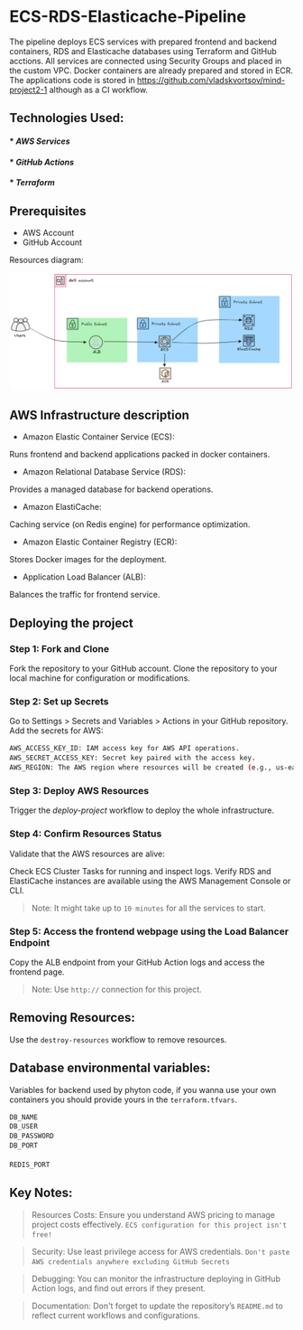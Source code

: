 # ECS-RDS-Elasticache-Pipeline
The pipeline deploys ECS services with prepared frontend and backend containers, RDS and Elasticache databases using Terraform and GitHub acctions. All services are connected using Security Groups and placed in the custom VPC. Docker containers are already prepared and stored in ECR. The applications code is stored in https://github.com/vladskvortsov/mind-project2-1 although as a CI workflow.


## Technologies Used:

#### * _AWS Services_
#### * _GitHub Actions_
#### * _Terraform_


## Prerequisites

- AWS Account
- GitHub Account

Resources diagram:

![alt text](diagram1.png)

## AWS Infrastructure description

* Amazon Elastic Container Service (ECS):

Runs frontend and backend applications packed in docker containers.

* Amazon Relational Database Service (RDS):

Provides a managed database for backend operations.

* Amazon ElastiCache:

Caching service (on Redis engine) for performance optimization.

* Amazon Elastic Container Registry (ECR):

Stores Docker images for the deployment.

* Application Load Balancer (ALB):

Balances the traffic for frontend service.

## Deploying the project

### Step 1: Fork and Clone
Fork the repository to your GitHub account. Clone the repository to your local machine for configuration or modifications.

### Step 2: Set up Secrets
Go to Settings > Secrets and Variables > Actions in your GitHub repository.
Add the secrets for AWS:

```sh
AWS_ACCESS_KEY_ID: IAM access key for AWS API operations.
AWS_SECRET_ACCESS_KEY: Secret key paired with the access key.
AWS_REGION: The AWS region where resources will be created (e.g., us-east-1).
```

### Step 3: Deploy AWS Resources
Trigger the _deploy-project_ workflow to deploy the whole infrastructure.

### Step 4: Confirm Resources Status
Validate that the AWS resources are alive:

Check ECS Cluster Tasks for running and inspect logs.
Verify RDS and ElastiCache instances are available using the AWS Management Console or CLI.

> Note: It might take up to `10 minutes` for all the services to start.

### Step 5: Access the frontend webpage using the Load Balancer Endpoint
Copy the ALB endpoint from your GitHub Action logs and access the frontend page. 

> Note: Use `http://` connection for this project.

## Removing Resources: 

Use the `destroy-resources` workflow to remove resources.

## Database environmental variables:
Variables for backend used by phyton code, if you wanna use your own containers you should provide yours in the `terraform.tfvars`.

```sh
DB_NAME
DB_USER
DB_PASSWORD 
DB_PORT 

REDIS_PORT 
```

## Key Notes:

> Resources Costs:
 Ensure you understand AWS pricing to manage project costs effectively. `ECS configuration for this project isn't free!` 

> Security:
 Use least privilege access for AWS credentials. `Don't paste AWS credentials anywhere excluding GitHub Secrets`

> Debugging:
 You can monitor the infrastructure deploying in GitHub Action logs, and find out errors if they present.

> Documentation:
 Don't forget to update the repository’s `README.md` to reflect current workflows and configurations.
